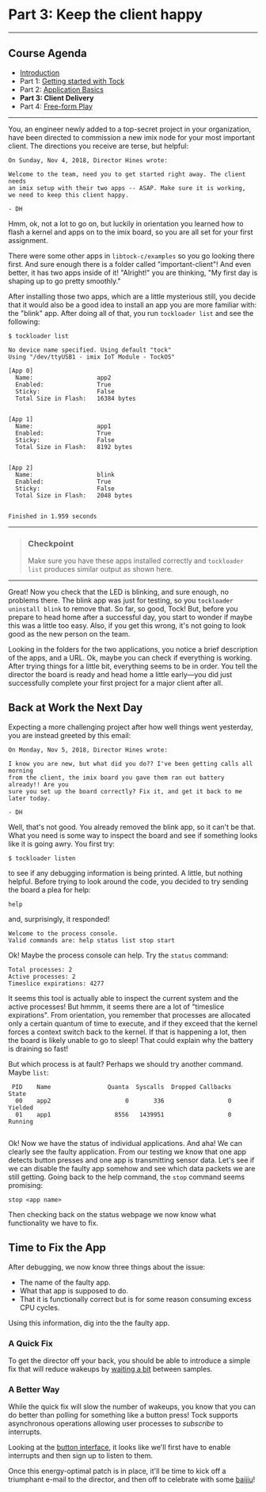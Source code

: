 Part 3: Keep the client happy
=============================

---

## Course Agenda

- [Introduction](README.md)
- Part 1: [Getting started with Tock](environment.md)
- Part 2: [Application Basics](application.md)
- **Part 3: Client Delivery**
- Part 4: [Free-form Play](freeform.md)

---

You, an engineer newly added to a top-secret project in your organization,
have been directed to commission a new imix node for your most important client.
The directions you receive are terse, but helpful:

```
On Sunday, Nov 4, 2018, Director Hines wrote:

Welcome to the team, need you to get started right away. The client needs
an imix setup with their two apps -- ASAP. Make sure it is working,
we need to keep this client happy.

- DH
```

Hmm, ok, not a lot to go on, but luckily in orientation you learned how
to flash a kernel and apps on to the imix board, so you are all set for
your first assignment.

There were some other apps in `libtock-c/examples` so you go looking there first.
And sure enough there is a folder called "important-client"! And even better,
it has two apps inside of it! "Alright!" you are thinking, "My first day
is shaping up to go pretty smoothly."

After installing those two apps, which are a little mysterious still, you
decide that it would also be a good idea to install an app you are more
familiar with: the "blink" app. After doing all of that, you run `tockloader
list` and see the following:

```
$ tockloader list

No device name specified. Using default "tock"
Using "/dev/ttyUSB1 - imix IoT Module - TockOS"

[App 0]
  Name:                  app2
  Enabled:               True
  Sticky:                False
  Total Size in Flash:   16384 bytes


[App 1]
  Name:                  app1
  Enabled:               True
  Sticky:                False
  Total Size in Flash:   8192 bytes


[App 2]
  Name:                  blink
  Enabled:               True
  Sticky:                False
  Total Size in Flash:   2048 bytes


Finished in 1.959 seconds
```

---
> ### Checkpoint
>
> Make sure you have these apps installed correctly and `tockloader list`
> produces similar output as shown here.
---

Great! Now you check that the LED is blinking, and sure enough, no problems
there. The blink app was just for testing, so you `tockloader uninstall blink`
to remove that. So far, so good, Tock!
But, before you prepare to head home after a
successful day, you start to wonder if maybe this was a little too easy. Also,
if you get this wrong, it's not going to look good as the new person on the team.

Looking in the folders for the two applications, you notice a brief description
of the apps, and a URL. Ok, maybe you can check if everything is working.
After trying things for a little bit, everything seems to be in order. You
tell the director the board is ready and head home a little early&mdash;you did
just successfully complete your first project for a major client after all.


## Back at Work the Next Day

Expecting a more challenging project after how well things went yesterday, you are
instead greeted by this email:

```
On Monday, Nov 5, 2018, Director Hines wrote:

I know you are new, but what did you do?? I've been getting calls all morning
from the client, the imix board you gave them ran out battery already!! Are you
sure you set up the board correctly? Fix it, and get it back to me later today.

- DH
```

Well, that's not good. You already removed the blink app, so it can't be that.
What you need is some way to inspect the board and see if something looks like
it is going awry. You first try:

```
$ tockloader listen
```

to see if any debugging information is being printed. A little, but nothing
helpful. Before trying to look around the code, you decided to try sending the
board a plea for help:

```
help
```

and, surprisingly, it responded!

```
Welcome to the process console.
Valid commands are: help status list stop start
```

Ok! Maybe the process console can help. Try the `status` command:

```
Total processes: 2
Active processes: 2
Timeslice expirations: 4277
```

It seems this tool is actually able to inspect the current system and the active
processes! But hmmm, it seems there are a lot of "timeslice expirations". From
orientation, you remember that processes are allocated only a certain quantum
of time to execute, and if they exceed that the kernel forces a context switch
back to the kernel. If that is happening a lot, then the board is likely unable
to go to sleep! That could explain why the battery is draining so fast!

But which process is at fault? Perhaps we should try another command.
Maybe `list`:

```
 PID    Name                Quanta  Syscalls  Dropped Callbacks    State
  00	app2                     0       336                  0  Yielded
  01	app1                  8556   1439951                  0  Running


```

Ok! Now we have the status of individual applications. And aha! We can clearly
see the faulty application. From our testing we know that one app detects
button presses and one app is transmitting sensor data. Let's see if we can
disable the faulty app somehow and see which data packets we are still getting.
Going back to the help command, the `stop` command seems promising:

```
stop <app name>
```

Then checking back on the status webpage we now know what functionality we
have to fix.


## Time to Fix the App

After debugging, we now know three things about the issue:

- The name of the faulty app.
- What that app is supposed to do.
- That it is functionally correct but is for some reason consuming excess CPU cycles.

Using this information, dig into the the faulty app.

### A Quick Fix

To get the director off your back, you should be able to introduce a simple fix
that will reduce wakeups by
[waiting a bit](https://github.com/tock/libtock-c/blob/21234c671eee0ae491faa5d23f35f3762b25c522/libtock/timer.h#L76)
between samples.

### A Better Way

While the quick fix will slow the number of wakeups, you know that you can do
better than polling for something like a button press! Tock supports
asynchronous operations allowing user processes to _subscribe_ to interrupts.

Looking at the [button interface](https://github.com/tock/libtock-c/blob/master/libtock/button.h),
it looks like we'll first have to enable interrupts and then sign up to listen to them.

Once this energy-optimal patch is in place, it'll be time to kick off a
triumphant e-mail to the director, and then off to celebrate with some
[baijiu](https://en.wikipedia.org/wiki/Baijiu)!

